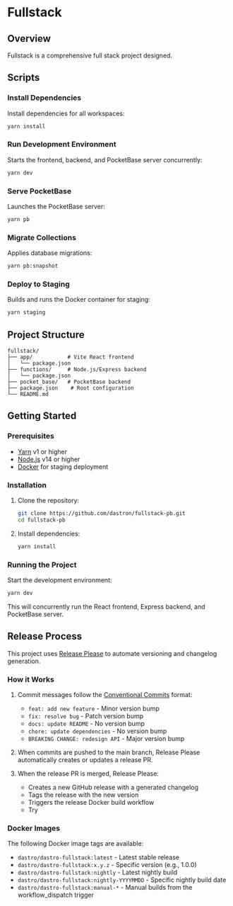# Fullstack

## Overview

Fullstack is a comprehensive full stack project designed.


## Scripts

### Install Dependencies

Install dependencies for all workspaces:

```bash
yarn install
```

### Run Development Environment

Starts the frontend, backend, and PocketBase server concurrently:

```bash
yarn dev
```

### Serve PocketBase

Launches the PocketBase server:

```bash
yarn pb
```

### Migrate Collections

Applies database migrations:

```bash
yarn pb:snapshot
```

### Deploy to Staging

Builds and runs the Docker container for staging:

```bash
yarn staging
```

## Project Structure

```
fullstack/
├── app/           # Vite React frontend
│   └── package.json
├── functions/     # Node.js/Express backend
│   └── package.json
├── pocket_base/   # PocketBase backend
├── package.json    # Root configuration
└── README.md
```

## Getting Started

### Prerequisites

- [Yarn](https://yarnpkg.com/) v1 or higher
- [Node.js](https://nodejs.org/) v14 or higher
- [Docker](https://www.docker.com/) for staging deployment

### Installation

1. Clone the repository:

    ```bash
    git clone https://github.com/dastron/fullstack-pb.git
    cd fullstack-pb
    ```

2. Install dependencies:

    ```bash
    yarn install
    ```

### Running the Project

Start the development environment:

```bash
yarn dev
```

This will concurrently run the React frontend, Express backend, and PocketBase server.

## Release Process

This project uses [Release Please](https://github.com/googleapis/release-please) to automate versioning and changelog generation.

### How it Works

1. Commit messages follow the [Conventional Commits](https://www.conventionalcommits.org/) format:
   - `feat: add new feature` - Minor version bump
   - `fix: resolve bug` - Patch version bump
   - `docs: update README` - No version bump
   - `chore: update dependencies` - No version bump
   - `BREAKING CHANGE: redesign API` - Major version bump

2. When commits are pushed to the main branch, Release Please automatically creates or updates a release PR.

3. When the release PR is merged, Release Please:
   - Creates a new GitHub release with a generated changelog
   - Tags the release with the new version
   - Triggers the release Docker build workflow
   - Try

### Docker Images

The following Docker image tags are available:

- `dastro/dastro-fullstack:latest` - Latest stable release
- `dastro/dastro-fullstack:x.y.z` - Specific version (e.g., 1.0.0)
- `dastro/dastro-fullstack:nightly` - Latest nightly build
- `dastro/dastro-fullstack:nightly-YYYYMMDD` - Specific nightly build date
- `dastro/dastro-fullstack:manual-*` - Manual builds from the workflow_dispatch trigger